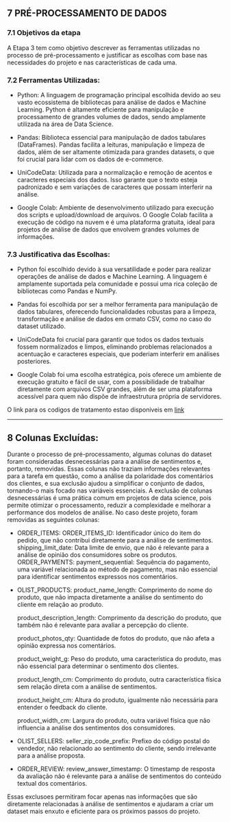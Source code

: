 
## 7 PRÉ-PROCESSAMENTO DE DADOS

### 7.1 Objetivos da etapa

A Etapa 3 tem como objetivo descrever as ferramentas utilizadas no processo de pré-processamento e justificar as escolhas com base nas necessidades do projeto e nas características de cada uma.

### 7.2 Ferramentas Utilizadas:

-	Python:
A linguagem de programação principal escolhida devido ao seu vasto ecossistema de bibliotecas para análise de dados e Machine Learning. Python é altamente eficiente para manipulação e processamento de grandes volumes de dados, sendo amplamente utilizada na área de Data Science.

-	Pandas:
Biblioteca essencial para manipulação de dados tabulares (DataFrames). Pandas facilita a leituras, manipulação e limpeza de dados, além de ser altamente otimizada para grandes datasets, o que foi crucial para lidar com os dados de e-commerce.

- UniCodeData:
Utilizada para a normalização e remoção de acentos e caracteres especiais dos dados. Isso garante que o texto esteja padronizado e sem variações de caracteres que possam interferir na análise.

-	Google Colab:
Ambiente de desenvolvimento utilizado para execução dos scripts e upload/download de arquivos. O Google Colab facilita a execução de código na nuvem e é uma plataforma gratuita, ideal para projetos de análise de dados que envolvem grandes volumes de informações.

### 7.3 Justificativa das Escolhas:

-	Python foi escolhido devido à sua versatilidade e poder para realizar operações de análise de dados e Machine Learning. A linguagem é amplamente suportada pela comunidade e possui uma rica coleção de bibliotecas como Pandas e NumPy.
  
-	Pandas foi escolhida por ser a melhor ferramenta para manipulação de dados tabulares, oferecendo funcionalidades robustas para a limpeza, transformação e análise de dados em ormato CSV, como no caso do dataset utilizado.
  
-	UniCodeData foi crucial para garantir que todos os dados textuais fossem normalizados e limpos, eliminando problemas relacionados a acentuação e caracteres especiais, que poderiam interferir em análises posteriores.
  
-	Google Colab foi uma escolha estratégica, pois oferece um ambiente de execução gratuito e fácil de usar, com a possibilidade de trabalhar diretamente com arquivos CSV grandes, além de ser uma plataforma acessível para quem não dispõe de infraestrutura própria de servidores.

O link para os codigos de tratamento estao disponiveis em [link]()
  
  ---
 	
## 8 Colunas Excluídas:

Durante o processo de pré-processamento, algumas colunas do dataset foram consideradas desnecessárias para a análise de sentimentos e, portanto, removidas. Essas colunas não traziam informações relevantes para a tarefa em questão, como a análise da polaridade dos comentários dos clientes, e sua exclusão ajudou a simplificar o conjunto de dados, tornando-o mais focado nas variáveis essenciais.
A exclusão de colunas desnecessárias é uma prática comum em projetos de data science, pois permite otimizar o processamento, reduzir a complexidade e melhorar a performance dos modelos de análise. No caso deste projeto, foram removidas as seguintes colunas:

-	ORDER_ITEMS:
	ORDER_ITEMS_ID: Identificador único do item do pedido, que não contribui diretamente para a análise de sentimentos.
 shipping_limit_date: Data limite de envio, que não é relevante para a análise de opinião dos consumidores sobre os produtos.
	ORDER_PAYMENTS:
	payment_sequential: Sequência do pagamento, uma variável relacionada ao método de pagamento, mas não essencial para identificar sentimentos expressos nos
 comentários.

- OLIST_PRODUCTS:
	product_name_length: Comprimento do nome do produto, que não impacta diretamente a análise do sentimento do cliente em relação ao produto.

	product_description_length: Comprimento da descrição do produto, que também não é relevante para avaliar a percepção do cliente.

	product_photos_qty: Quantidade de fotos do produto, que não afeta a opinião expressa nos comentários.

	product_weight_g: Peso do produto, uma característica do produto, mas não essencial para determinar o sentimento dos clientes.

	product_length_cm: Comprimento do produto, outra característica física sem relação direta com a análise de sentimentos.

	product_height_cm: Altura do produto, igualmente não necessária para entender o feedback do cliente.

	product_width_cm: Largura do produto, outra variável física que não influencia a análise dos sentimentos dos consumidores.

- OLIST_SELLERS:
	seller_zip_code_prefix: Prefixo do código postal do vendedor, não relacionado ao sentimento do cliente, sendo irrelevante para a análise proposta.

- ORDER_REVIEW:
 review_answer_timestamp: O timestamp de resposta da avaliação não é relevante para a análise de sentimentos do conteúdo textual dos comentários.

 Essas exclusoes permitiram focar apenas nas informações que são diretamente relacionadas à análise de sentimentos e ajudaram a criar um dataset mais enxuto 
 e eficiente para os próximos passos do projeto.


